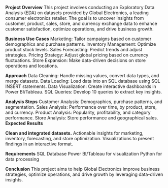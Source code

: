 **Project Overview**
This project involves conducting an Exploratory Data Analysis (EDA) on datasets provided by Global Electronics, a leading consumer electronics retailer. The goal is to uncover insights from customer, product, sales, store, and currency exchange data to enhance customer satisfaction, optimize operations, and drive business growth.

**Business Use Cases**
Marketing: Tailor campaigns based on customer demographics and purchase patterns.
Inventory Management: Optimize product stock levels.
Sales Forecasting: Predict trends and adjust strategies.
Pricing Strategy: Adjust global pricing based on currency fluctuations.
Store Expansion: Make data-driven decisions on store operations and locations.

**Approach**
Data Cleaning: Handle missing values, convert data types, and merge datasets.
Data Loading: Load data into an SQL database using SQL INSERT statements.
Data Visualization: Create interactive dashboards in Power BI/Tableau.
SQL Queries: Develop 10 queries to extract key insights.

**Analysis Steps**
Customer Analysis: Demographics, purchase patterns, and segmentation.
Sales Analysis: Performance over time, by product, store, and currency.
Product Analysis: Popularity, profitability, and category performance.
Store Analysis: Store performance and geographical sales.
**Expected Results**

**Clean and integrated datasets.**
Actionable insights for marketing, inventory, forecasting, and store optimization.
Visualizations to present findings in an interactive format.

**Requirements**
SQL Database 
Power BI/Tableau for visualization
Python for data processing 

**Conclusion**
This project aims to help Global Electronics improve business strategies, optimize operations, and drive growth by leveraging data-driven insights.
